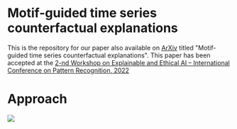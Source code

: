 # Motif-guided time series counterfactual explanations
This is the repository for our paper also available on [ArXiv](https://arxiv.org/pdf/2211.04411.pdf)
 titled "Motif-guided time series counterfactual explanations". This paper has been accepted at the [2-nd Workshop on Explainable and Ethical AI – International Conference on Pattern Recognition, 2022](https://xaie-icpr.labri.fr/#Paper_submission)

# Approach
![](Motif-guided-counterfactual-explanation/main_fig.png)




